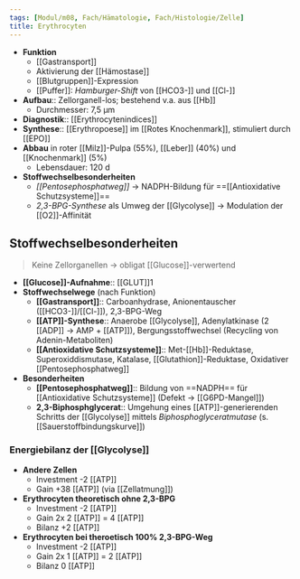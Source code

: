 ```yaml
---
tags: [Modul/m08, Fach/Hämatologie, Fach/Histologie/Zelle]
title: Erythrocyten
---
```

- **Funktion**
	- [[Gastransport]]
	- Aktivierung der [[Hämostase]]
	- [[Blutgruppen]]-Expression
	- [[Puffer]]: *Hamburger-Shift* von [[HCO3-]] und [[Cl-]]
- **Aufbau**:: Zellorganell-los; bestehend v.a. aus [[Hb]]
	- Durchmesser: 7,5 μm
- **Diagnostik**:: [[Erythrocytenindices]]
- **Synthese**:: [[Erythropoese]] im [[Rotes Knochenmark]], stimuliert durch [[EPO]]
- **Abbau** in roter [[Milz]]-Pulpa (55%), [[Leber]] (40%) und [[Knochenmark]] (5%)
	- Lebensdauer: 120 d
- **Stoffwechselbesonderheiten**
	- *[[Pentosephosphatweg]]* → NADPH-Bildung für ==[[Antioxidative Schutzsysteme]]==
	- *2,3-BPG-Synthese* als Umweg der [[Glycolyse]] → Modulation der [[O2]]-Affinität

## Stoffwechselbesonderheiten
> Keine Zellorganellen → obligat [[Glucose]]-verwertend
- **[[Glucose]]-Aufnahme**:: [[GLUT]]1
- **Stoffwechselwege** (nach Funktion)
	- **[[Gastransport]]**:: Carboanhydrase, Anionentauscher ([[HCO3-]]/[[Cl-]]), 2,3-BPG-Weg
	- **[[ATP]]-Synthese**:: Anaerobe [[Glycolyse]], Adenylatkinase (2 [[ADP]] → AMP + [[ATP]]), Bergungsstoffwechsel (Recycling von Adenin-Metaboliten)
	- **[[Antioxidative Schutzsysteme]]**:: Met-[[Hb]]-Reduktase, Superoxiddismutase, Katalase, [[Glutathion]]-Reduktase, Oxidativer [[Pentosephosphatweg]]
- **Besonderheiten**
	- **[[Pentosephosphatweg]]**:: Bildung von ==NADPH== für [[Antioxidative Schutzsysteme]] (Defekt → [[G6PD-Mangel]])
	- **2,3-Biphosphglycerat**:: Umgehung eines [[ATP]]-generierenden Schritts der [[Glycolyse]] mittels *Biphosphoglyceratmutase* (s. [[Sauerstoffbindungskurve]])


### Energiebilanz der [[Glycolyse]]
- **Andere Zellen**
	- Investment -2 [[ATP]]
    - Gain +38 [[ATP]] (via [[Zellatmung]])
- **Erythrocyten theoretisch ohne 2,3-BPG**
	- Investment -2 [[ATP]]
    - Gain 2x 2 [[ATP]] = 4 [[ATP]]
    - Bilanz +2 [[ATP]]
- **Erythrocyten bei theroetisch 100% 2,3-BPG-Weg**
    - Investment -2 [[ATP]]
    - Gain 2x 1 [[ATP]] = 2 [[ATP]]
    - Bilanz 0 [[ATP]]